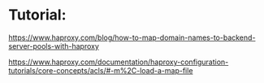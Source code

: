 # Tutorial:
https://www.haproxy.com/blog/how-to-map-domain-names-to-backend-server-pools-with-haproxy

https://www.haproxy.com/documentation/haproxy-configuration-tutorials/core-concepts/acls/#-m%2C-load-a-map-file
